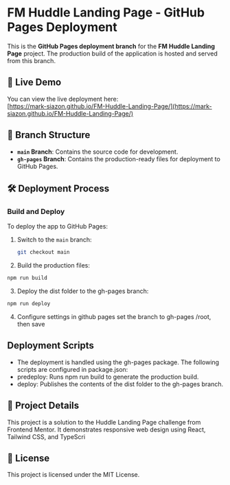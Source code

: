 # FM Huddle Landing Page - GitHub Pages Deployment

This is the **GitHub Pages deployment branch** for the **FM Huddle Landing Page** project. The production build of the application is hosted and served from this branch.

## 🚀 Live Demo

You can view the live deployment here:  
[https://mark-siazon.github.io/FM-Huddle-Landing-Page/](https://mark-siazon.github.io/FM-Huddle-Landing-Page/)

## 📂 Branch Structure

- **`main` Branch**: Contains the source code for development.
- **`gh-pages` Branch**: Contains the production-ready files for deployment to GitHub Pages.

## 🛠 Deployment Process

### Build and Deploy

To deploy the app to GitHub Pages:

1. Switch to the `main` branch:

   ```bash
   git checkout main
   ```

2. Build the production files:

```bash
npm run build
```

3. Deploy the dist folder to the gh-pages branch:

```bash
npm run deploy
```

4. Configure settings in github pages set the branch to gh-pages /root, then save

## Deployment Scripts

- The deployment is handled using the gh-pages package. The following scripts are configured in package.json:
- predeploy: Runs npm run build to generate the production build.
- deploy: Publishes the contents of the dist folder to the gh-pages branch.

## 📝 Project Details

This project is a solution to the Huddle Landing Page challenge from Frontend Mentor. It demonstrates responsive web design using React, Tailwind CSS, and TypeScri

## 📄 License

This project is licensed under the MIT License.
